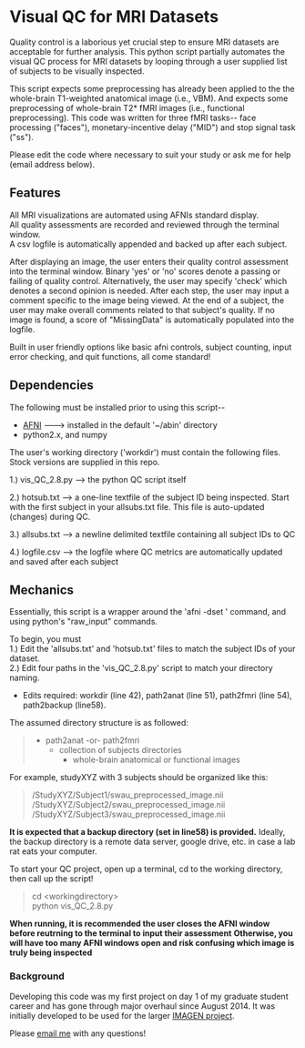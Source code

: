 # Visual QC for MRI Datasets
Quality control is a laborious yet crucial step to ensure MRI datasets are acceptable for further analysis. This python script partially 
automates the visual QC process for MRI datasets by looping through a user supplied list of subjects to be visually inspected.

This script expects some preprocessing has already been applied to the the whole-brain T1-weighted anatomical image (i.e., VBM).
And expects some preprocessing of whole-brain T2* fMRI images (i.e., functional preprocessing). This code was written for three fMRI 
tasks-- face processing ("faces"), monetary-incentive delay ("MID") and stop signal task ("ss").

Please edit the code where necessary to suit your study or ask me for help (email address below).

## Features
All MRI visualizations are automated using AFNIs standard display.  
All quality assessments are recorded and reviewed through the terminal window.  
A csv logfile is automatically appended and backed up after each subject.

After displaying an image, the user enters their quality control assessment into the terminal window. Binary 'yes' or 'no' scores denote
a passing or failing of quality control. Alternatively, the user may specify 'check' which denotes a second opinion is needed.
After each step, the user may input a comment specific to the image being viewed. At the end of a subject, the user may make 
overall comments related to that subject's quality. If no image is found, a score of "MissingData" is automatically populated into the 
logfile.

Built in user friendly options like basic afni controls, subject counting, input error checking, and quit functions, all come 
standard!  
## Dependencies
The following must be installed prior to using this script--

<ul>
  <li><a href='https://afni.nimh.nih.gov'> AFNI</a> ---> installed in the default '~/abin' directory</li>
  <li>python2.x, and numpy</li>
</ul>

The user's working directory ('workdir') must contain the following files. Stock versions are supplied in this repo.
  
  1.) vis_QC_2.8.py --> the python QC script itself
  
  2.) hotsub.txt --> a one-line textfile of the subject ID being inspected. Start with the first subject in your allsubs.txt file. 
  This file is auto-updated (changes) during QC. 
  
  3.) allsubs.txt --> a newline delimited textfile containing all subject IDs to QC
  
  4.) logfile.csv --> the logfile where QC metrics are automatically updated and saved after each subject

## Mechanics
Essentially, this script is a wrapper around the 'afni -dset ' command, and using python's "raw_input" commands.

To begin, you must  
1.) Edit the 'allsubs.txt' and 'hotsub.txt' files to match the subject IDs of your dataset.  
2.) Edit four paths in the 'vis_QC_2.8.py' script to match your directory naming.  
<ul> <li>Edits required: workdir (line 42), path2anat (line 51), path2fmri (line 54), path2backup (line58).</li></ul> 

The assumed directory structure is as followed:
>- path2anat -or- path2fmri  
>    - collection of subjects directories  
>        - whole-brain anatomical or functional images  

For example, studyXYZ with 3 subjects should be organized like this: 
>/StudyXYZ/Subject1/swau_preprocessed_image.nii  
>/StudyXYZ/Subject2/swau_preprocessed_image.nii  
>/StudyXYZ/Subject3/swau_preprocessed_image.nii  

**It is expected that a backup directory (set in line58) is provided.**
Ideally, the backup directory is a remote data server, google drive, etc. in case a lab rat eats your computer.

To start your QC project, open up a terminal, cd to the working directory, then call up the script!  
>cd \<workingdirectory>  
>python vis_QC_2.8.py

**When running, it is recommended the user closes the AFNI window before reutrning to the terminal to input their assessment**
**Otherwise, you will have too many AFNI windows open and risk confusing which image is truly being inspected**

### Background
Developing this code was my first project on day 1 of my graduate student career and has gone through major overhaul since August 2014.
It was initially developed to be used for the larger [IMAGEN project]('www.imagen-europe.com').

Please [email me]('pspechle@uvm.edu') with any questions!
